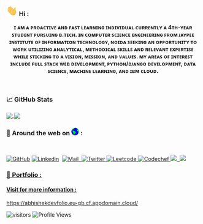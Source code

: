 ### <img src="https://github.com/abhisheksaxena1998/abhisheksaxena1998/blob/master/Hi.gif" height= "28px" alt="GitHub"> Hi :
<p align="center" ><strong>
ɪ ᴀᴍ ᴀ ᴘʀᴏᴀᴄᴛɪᴠᴇ ᴀɴᴅ ꜰᴀꜱᴛ ʟᴇᴀʀɴɪɴɢ ɪɴᴅɪᴠɪᴅᴜᴀʟ ᴄᴜʀʀᴇɴᴛʟʏ ᴀ 4ᴛʜ-ʏᴇᴀʀ ꜱᴛᴜᴅᴇɴᴛ ᴘᴜʀꜱᴜɪɴɢ ʙ.ᴛᴇᴄʜ. ɪɴ ᴄᴏᴍᴘᴜᴛᴇʀ ꜱᴄɪᴇɴᴄᴇ ᴇɴɢɪɴᴇᴇʀɪɴɢ ꜰʀᴏᴍ ᴊᴀʏᴘᴇᴇ ɪɴꜱᴛɪᴛᴜᴛᴇ ᴏꜰ ɪɴꜰᴏʀᴍᴀᴛɪᴏɴ ᴛᴇᴄʜɴᴏʟᴏɢʏ, ɴᴏɪᴅᴀ ꜱᴇᴇᴋɪɴɢ ᴀɴ ᴏᴘᴘᴏʀᴛᴜɴɪᴛʏ ᴛᴏ ᴡᴏʀᴋ ᴜᴛɪʟɪᴢɪɴɢ ᴀɴᴀʟʏᴛɪᴄᴀʟ, ᴍᴇᴛʜᴏᴅɪᴄᴀʟ ꜱᴋɪʟʟꜱ ᴀɴᴅ ʀᴇʟᴇᴠᴀɴᴛ ᴇxᴘᴇʀᴛɪꜱᴇ ᴡʜɪʟᴇ ꜱᴛɪᴄᴋɪɴɢ ᴛᴏ ᴀ ᴠɪꜱɪᴏɴ, ᴍɪꜱꜱɪᴏɴ, ᴀɴᴅ ᴠᴀʟᴜᴇꜱ. ᴍʏ ᴀʀᴇᴀꜱ ᴏꜰ ɪɴᴛᴇʀᴇꜱᴛ ɪɴᴄʟᴜᴅᴇ ꜰᴜʟʟ ꜱᴛᴀᴄᴋ ᴡᴇʙ ᴅᴇᴠᴇʟᴏᴘᴍᴇɴᴛ, ᴘʏᴛʜᴏɴ/ᴅᴊᴀɴɢᴏ ᴅᴇᴠᴇʟᴏᴘᴍᴇɴᴛ, ᴅᴀᴛᴀ ꜱᴄɪᴇɴᴄᴇ, ᴍᴀᴄʜɪɴᴇ ʟᴇᴀʀɴɪɴɢ, ᴀɴᴅ ɪʙᴍ ᴄʟᴏᴜᴅ.
	</strong></p>
<br />

### &#x1f4c8; GitHub Stats

<a href="https://github.com/abhisheksaxena1998/">
  <img align="center" src="https://github-readme-stats.vercel.app/api?username=abhisheksaxena1998&show_icons=true&count_private=true&include_all_commits=true" height="180rem" />
</a>
<a href="https://github.com/abhisheksaxena1998/">
  <img align="center" src="https://github-readme-stats.vercel.app/api/top-langs/?username=abhisheksaxena1998&layout=compact" height="180rem"/>
</a>

### 📱 Around the web on <img src="https://github.com/abhisheksaxena1998/abhisheksaxena1998/blob/master/Earth.gif" height= "20px" alt="GitHub"> :
<br />

<p align="left">
	<a href="https://github.com/abhisheksaxena1998"><img src="https://techcrunch.com/wp-content/uploads/2010/07/github-logo.png?w=64" height= "40px" alt="GitHub"></a>				<a href="https://www.linkedin.com/in/abhishek-saxena-5ba805180/"><img src="https://cdn.pixabay.com/photo/2017/08/22/11/56/linked-in-2668700_1280.png?w=32" height= "40px" alt="Linkedin"></a>&nbsp;						<a href="mailto:abhi123923@gmail.com"><img src="https://cdn2.iconfinder.com/data/icons/social-media-2259/512/gmail-512.png" height= "40px" alt="Mail">&nbsp;						<a href="https://twitter.com/abhE98"> <img src="https://cdn2.iconfinder.com/data/icons/minimalism/512/twitter.png" height= "40px" alt="Twitter">				<a href="https://leetcode.com/legion_abhe/"> <img src="https://leetcode.com/static/images/LeetCode_logo.png" height= "40px" alt="Leetcode">				<a href="https://www.codechef.com/users/abhe"> <img src="https://avatars1.githubusercontent.com/u/11960354?s=460&u=a77c97db3237e61ac0548a9d887f35c74c7e595e&v=4" height= "40px" alt="Codechef">						<a href="https://www.hackerrank.com/abhi123923"> <img src="https://upload.wikimedia.org/wikipedia/commons/4/40/HackerRank_Icon-1000px.png" height= "40px">&nbsp;							<a href="https://www.hackerearth.com/@abhishek5861"> <img height= "40px" src="https://upload.wikimedia.org/wikipedia/commons/e/e8/HackerEarth_logo.png" ></p>
	
### 💼 Portfolio :


#### Visit for more information : 


<p align="left">
<a href="https://abhishekdevfolio.eu-gb.cf.appdomain.cloud/" alt="My Portfolio">https://abhishekdevfolio.eu-gb.cf.appdomain.cloud/</a>

![visitors](https://visitor-badge.laobi.icu/badge?page_id=abhisheksaxena1998) ![Profile Views](https://komarev.com/ghpvc/?username=abhisheksaxena1998&color=blue)


</p>
<!--
**abhisheksaxena1998/abhisheksaxena1998** is a ✨ _special_ ✨ repository because its `README.md` (this file) appears on your GitHub profile.

Here are some ideas to get you started:

- 🔭 I’m currently working on ...
- 🌱 I’m currently learning ...
- 👯 I’m looking to collaborate on ...
- 🤔 I’m looking for help with ...
- 💬 Ask me about ...
- 📫 How to reach me: ...
- 😄 Pronouns: ...
- ⚡ Fun fact: ...
-->
